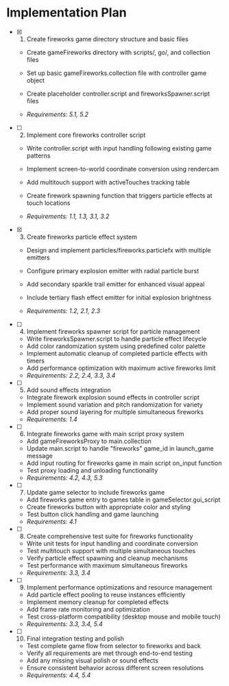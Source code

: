 # Implementation Plan

- [x] 1. Create fireworks game directory structure and basic files

  - Create gameFireworks directory with scripts/, go/, and collection files
  - Set up basic gameFireworks.collection file with controller game object
  - Create placeholder controller.script and fireworksSpawner.script files

  - _Requirements: 5.1, 5.2_

- [ ] 2. Implement core fireworks controller script

  - Write controller.script with input handling following existing game patterns
  - Implement screen-to-world coordinate conversion using rendercam
  - Add multitouch support with activeTouches tracking table

  - Create firework spawning function that triggers particle effects at touch locations
  - _Requirements: 1.1, 1.3, 3.1, 3.2_

- [x] 3. Create fireworks particle effect system

  - Design and implement particles/fireworks.particlefx with multiple emitters
  - Configure primary explosion emitter with radial particle burst

  - Add secondary sparkle trail emitter for enhanced visual appeal
  - Include tertiary flash effect emitter for initial explosion brightness
  - _Requirements: 1.2, 2.1, 2.3_

- [ ] 4. Implement fireworks spawner script for particle management

  - Write fireworksSpawner.script to handle particle effect lifecycle
  - Add color randomization system using predefined color palette
  - Implement automatic cleanup of completed particle effects with timers
  - Add performance optimization with maximum active fireworks limit
  - _Requirements: 2.2, 2.4, 3.3, 3.4_

- [ ] 5. Add sound effects integration

  - Integrate firework explosion sound effects in controller script
  - Implement sound variation and pitch randomization for variety
  - Add proper sound layering for multiple simultaneous fireworks
  - _Requirements: 1.4_

- [ ] 6. Integrate fireworks game with main script proxy system

  - Add gameFireworksProxy to main.collection
  - Update main.script to handle "fireworks" game_id in launch_game message
  - Add input routing for fireworks game in main script on_input function
  - Test proxy loading and unloading functionality
  - _Requirements: 4.2, 4.3, 5.3_

- [ ] 7. Update game selector to include fireworks game

  - Add fireworks game entry to games table in gameSelector.gui_script
  - Create fireworks button with appropriate color and styling
  - Test button click handling and game launching
  - _Requirements: 4.1_

- [ ] 8. Create comprehensive test suite for fireworks functionality

  - Write unit tests for input handling and coordinate conversion
  - Test multitouch support with multiple simultaneous touches
  - Verify particle effect spawning and cleanup mechanisms
  - Test performance with maximum simultaneous fireworks
  - _Requirements: 3.3, 3.4_

- [ ] 9. Implement performance optimizations and resource management

  - Add particle effect pooling to reuse instances efficiently
  - Implement memory cleanup for completed effects
  - Add frame rate monitoring and optimization
  - Test cross-platform compatibility (desktop mouse and mobile touch)
  - _Requirements: 3.3, 3.4, 5.4_

- [ ] 10. Final integration testing and polish
  - Test complete game flow from selector to fireworks and back
  - Verify all requirements are met through end-to-end testing
  - Add any missing visual polish or sound effects
  - Ensure consistent behavior across different screen resolutions
  - _Requirements: 4.4, 5.4_
